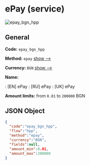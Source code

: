 
# ePay (service) 
![epay_bgn_hpp](https://static.openfintech.io/payment_methods/epay_bgn_hpp/logo.svg?w=400&c=v0.59.26#w200)  

## General 
 
**Code:** `epay_bgn_hpp` 
 
**Method:** `epay` 
 [show -->](/payment-methods/epay/) 
 
**Currency:** `BGN` [show -->](/currencies/BGN/) 
 
**Name:** 
 
:	[EN] ePay 
:	[RU] ePay 
:	[UK] ePay 
 
**Amount limits:** from `0.01` to `200000` BGN 

## JSON Object 

```json
{
  "code":"epay_bgn_hpp",
  "flow":"hpp",
  "method":"epay",
  "currency":"BGN",
  "fields":null,
  "amount_min":0.01,
  "amount_max":200000
}
```  
